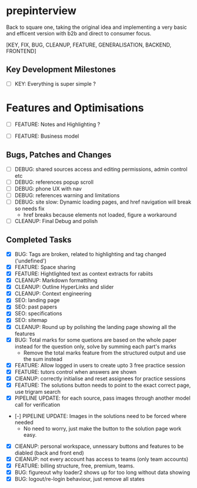 # prepinterview
Back to square one, taking the original idea and implementing a very basic and efficent version
with b2b and direct to consumer focus.

[KEY, FIX, BUG, CLEANUP, FEATURE, GENERALISATION, BACKEND, FRONTEND]
## Key Development Milestones
- [ ] KEY: Everything is super simple ?

# Features and Optimisations
- [ ] FEATURE: Notes and Highlighting ?
- [ ] FEATURE: Business model


## Bugs, Patches and Changes
- [ ] DEBUG: shared sources access and editing permissions, admin control etc
- [ ] DEBUG: references popup scroll
- [ ] DEBUG: phone UX with nav
- [ ] DEBUG: references warning and limitations
- [ ] DEBUG: site slow: Dynamic loading pages, and href navigation will break so needs fix
    - href breaks because elements not loaded, figure a workaround
- [ ] CLEANUP: Final Debug and polish

## Completed Tasks
- [x] BUG: Tags are broken, related to highlighting and tag changed ('undefined') 
- [x] FEATURE: Space sharing
- [x] FEATURE: Hightlighted text as context extracts for rabiits
- [x] CLEANUP: Markdown formattihng
- [x] CLEANUP: Outline HyperLinks and slider
- [x] CLEANUP: Context engineering
- [x] SEO: landing page
- [x] SEO: past papers
- [x] SEO: specifications
- [x] SEO: sitemap
- [x] CLEANUP: Round up by polishing the landing page showing all the features
- [x] BUG: Total marks for some quetions are based on the whole paper instead for the question only, solve by summing each part's marks
    - Remove the total marks feature from the structured output and use the sum instead
- [x] FEATURE: Allow logged in users to create upto 3 free practice session
- [x] FEATURE: tutors control when answers are shown
- [x] ClEANUP: correctly initialise and reset assignees for practice sessions
- [x] FEATURE: The solutions button needs to point to the exact correct page, use trigram search
- [x] PIPELINE UPDATE: for each source, pass images through another model call for verification
- [-] PIPELINE UPDATE: Images in the solutions need to be forced where needed
    - No need to worry, just make the button to the solution page work easy.
- [x] ClEANUP: personal workspace, unnessary buttons and features to be diabled (back and front end)
- [x] ClEANUP: not every account has access to teams (only team accounts)
- [x] FEATURE: billing structure, free, premium, teams.
- [x] BUG: figureout why loader2 shows up for too long without data showing
- [x] BUG: logout/re-login behaviour, just remove all states
